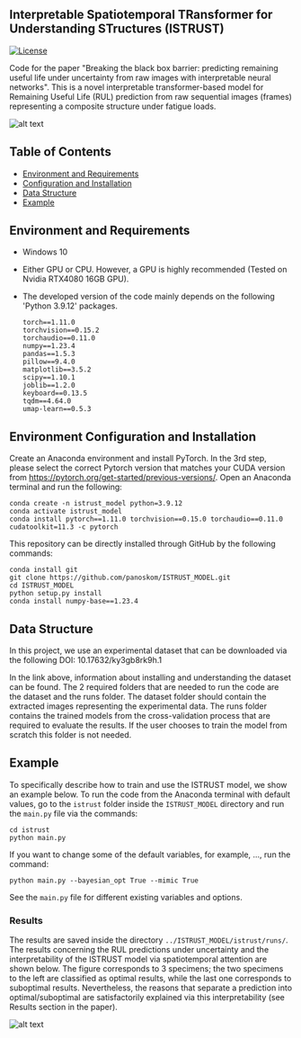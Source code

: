 ##  Interpretable Spatiotemporal TRansformer for Understanding STructures (ISTRUST)

[![License](https://img.shields.io/badge/license-MIT-blue.svg)](LICENSE)

Code for the paper "Breaking the black box barrier: predicting remaining useful life under uncertainty from raw images with interpretable neural networks". This is a novel interpretable transformer-based model for Remaining Useful Life (RUL) prediction from raw sequential images (frames) representing a composite structure under fatigue loads.

![alt text](https://github.com/panoskom/ISTRUST_MODEL/blob/main/Figs/general_concept.jpg)



## Table of Contents

- [Environment and Requirements](#requirements)
- [Configuration and Installation](#installation)
- [Data Structure](#structure)
- [Example](#example)

## Environment and Requirements

- Windows 10
- Either GPU or CPU. However, a GPU is highly recommended (Tested on Nvidia RTX4080 16GB GPU).
- The developed version of the code mainly depends on the following 'Python 3.9.12' packages.

  ```
  torch==1.11.0
  torchvision==0.15.2
  torchaudio==0.11.0
  numpy==1.23.4
  pandas==1.5.3
  pillow==9.4.0
  matplotlib==3.5.2
  scipy==1.10.1
  joblib==1.2.0
  keyboard==0.13.5
  tqdm==4.64.0
  umap-learn==0.5.3
  ```

## Environment Configuration and Installation
Create an Anaconda environment and install PyTorch. In the 3rd step, please select the correct Pytorch version that matches your CUDA version from https://pytorch.org/get-started/previous-versions/. Open an Anaconda terminal and run the following:

```
conda create -n istrust_model python=3.9.12
conda activate istrust_model
conda install pytorch==1.11.0 torchvision==0.15.0 torchaudio==0.11.0 cudatoolkit=11.3 -c pytorch
```
This repository can be directly installed through GitHub by the following commands:

```
conda install git
git clone https://github.com/panoskom/ISTRUST_MODEL.git
cd ISTRUST_MODEL
python setup.py install
conda install numpy-base==1.23.4
```

## Data Structure

In this project, we use an experimental dataset that can be downloaded via the following DOI: 10.17632/ky3gb8rk9h.1 

In the link above, information about installing and understanding the dataset can be found. The 2 required folders that are needed to run the code are the dataset and the runs folder. The dataset folder should contain the extracted images representing the experimental data. The runs folder contains the trained models from the cross-validation process that are required to evaluate the results. If the user chooses to train the model from scratch this folder is not needed.
 

## Example

To specifically describe how to train and use the ISTRUST model, we show an example below. To run the code from the Anaconda terminal with default values, go to the `istrust` folder inside the `ISTRUST_MODEL` directory and run the `main.py` file via the commands:

```
cd istrust
python main.py
```

If you want to change some of the default variables, for example, ..., run the command:

`python main.py --bayesian_opt True --mimic True`

See the `main.py` file for different existing variables and options.

### Results

The results are saved inside the directory `../ISTRUST_MODEL/istrust/runs/`. The results concerning the RUL predictions under uncertainty and the interpretability of the ISTRUST model via spatiotemporal attention are shown below. The figure corresponds to 3 specimens; the two specimens to the left are classified as optimal results, while the last one corresponds to suboptimal results. Nevertheless, the reasons that separate a prediction into optimal/suboptimal are satisfactorily explained via this interpretability (see Results section in the paper).

![alt text](https://github.com/panoskom/ISTRUST_MODEL/blob/main/Figs/results.jpg)

